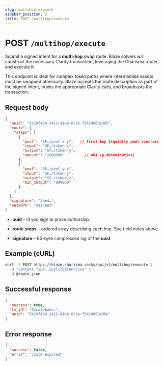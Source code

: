 ```yaml
---
slug: multihop-execute
sidebar_position: 3
title: POST /multihop/execute
---
```


# POST `/multihop/execute`

Submit a signed intent for a **multi-hop** swap route. Blaze solvers will construct the necessary Clarity transaction, leveraging the Charisma router, and execute it.

This endpoint is ideal for complex token paths where intermediate assets must be swapped atomically. Blaze accepts the route description as part of the signed intent, builds the appropriate Clarity calls, and broadcasts the transaction.

## Request body

```json title="intent.json"
{
  "uuid": "5b29f424-2412-41eb-8c2e-f5429660e3bb",
  "route": {
    "steps": [
      {
        "pool": "SP…/pool-x-y",   // first hop liquidity pool contract
        "input": "SP…/token-x",
        "output": "SP…/token-y",
        "amount": "1000000"         // u64 (µ-denomination)
      },
      {
        "pool": "SP…/pool-y-z",
        "input": "SP…/token-y",
        "output": "SP…/token-z",
        "min_output": "990000"
      }
    ]
  },
  "signature": "3ae4…",
  "network": "mainnet"
}
```

- **uuid** – id you sign to prove authorship.

- **route.steps** – ordered array describing each hop. See field notes above.

- **signature** – 65-byte compressed sig of the **uuid**.

## Example (cURL)

```bash title="2-hop route"
curl -X POST https://blaze.charisma.rocks/api/v1/multihop/execute \
  -H "Content-Type: application/json" \
  -d @route.json
```

## Successful response

```json title="200 OK"
{
  "success": true,
  "tx_id": "0xcafebabe…",
  "uuid": "5b29f424-2412-41eb-8c2e-f5429660e3bb"
}
```

## Error response

```json title="409 Conflict"
{
  "success": false,
  "error": "route expired"
} 